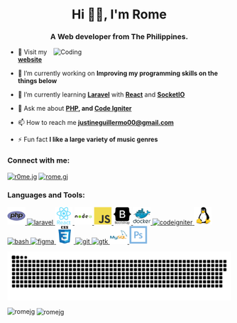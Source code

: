 <h1 align="center">Hi 👋🏾, I'm Rome</h1>
<h3 align="center">A Web developer from The Philippines.</h3>
<img align="right" alt="Coding" width="400" src="https://external-content.duckduckgo.com/iu/?u=https%3A%2F%2Fmedia1.tenor.com%2Fimages%2Febcda1ae8654d61ccc43be1552c02216%2Ftenor.gif%3Fitemid%3D10974154&f=1&nofb=1">

- 🔗 Visit my **[website](https://portfolio-romejg.rf.gd)**

- 🔭 I’m currently working on **Improving my programming skills on the things below**

- 🌱 I’m currently learning **[Laravel](https://laravel.com/)** with **[React](https://react.dev/)** and **[SocketIO](https://socket.io/)**

- 💬 Ask me about **[PHP](https://php.org), and [Code Igniter](https://codeigniter.com)**

- 📫 How to reach me **justineguillermo00@gmail.com**

- ⚡ Fun fact **I like a large variety of music genres**

<h3 align="left">Connect with me:</h3>
<p align="left">
<a href="https://fb.com/r0me.jg" target="blank"><img align="center" src="https://raw.githubusercontent.com/rahuldkjain/github-profile-readme-generator/master/src/images/icons/Social/facebook.svg" alt="r0me.jg" height="30" width="40" /></a>
<a href="https://instagram.com/rome.gj" target="blank"><img align="center" src="https://raw.githubusercontent.com/rahuldkjain/github-profile-readme-generator/master/src/images/icons/Social/instagram.svg" alt="rome.gj" height="30" width="40" /></a>
  
</p>

<h3 align="left">Languages and Tools:</h3>
<p align="left">
  <a href="https://www.php.net" target="_blank" rel="noreferrer">
    <img
      src="https://raw.githubusercontent.com/devicons/devicon/master/icons/php/php-original.svg"
      alt="php"
      width="40"
      height="40"
    />
  </a>
  <a href="https://laravel.com/" target="_blank" rel="noreferrer">
    <img
      src="https://cdn.worldvectorlogo.com/logos/laravel-2.svg"
      alt="laravel"
      width="40"
      height="40"
    />
  </a>
  <a href="https://reactjs.org/" target="_blank" rel="noreferrer">
    <img
      src="https://raw.githubusercontent.com/devicons/devicon/master/icons/react/react-original-wordmark.svg"
      alt="react"
      width="40"
      height="40"
    />
  </a>
  <a href="https://nodejs.org" target="_blank" rel="noreferrer">
    <img
      src="https://raw.githubusercontent.com/devicons/devicon/master/icons/nodejs/nodejs-original-wordmark.svg"
      alt="nodejs"
      width="40"
      height="40"
    />
  </a>
  <a
    href="https://developer.mozilla.org/en-US/docs/Web/JavaScript"
    target="_blank"
    rel="noreferrer"
  >
    <img
      src="https://raw.githubusercontent.com/devicons/devicon/master/icons/javascript/javascript-original.svg"
      alt="javascript"
      width="40"
      height="40"
    />
  </a>
  <a href="https://getbootstrap.com" target="_blank" rel="noreferrer">
    <img
      src="https://raw.githubusercontent.com/devicons/devicon/master/icons/bootstrap/bootstrap-plain-wordmark.svg"
      alt="bootstrap"
      width="40"
      height="40"
    />
  </a>
  <a href="https://www.docker.com/" target="_blank" rel="noreferrer">
    <img
      src="https://raw.githubusercontent.com/devicons/devicon/master/icons/docker/docker-original-wordmark.svg"
      alt="docker"
      width="40"
      height="40"
    />
  </a>
  <a href="https://codeigniter.com" target="_blank" rel="noreferrer">
    <img
      src="https://cdn.worldvectorlogo.com/logos/codeigniter.svg"
      alt="codeigniter"
      width="40"
      height="40"
    />
  </a>
  <a href="https://www.linux.org/" target="_blank" rel="noreferrer">
    <img
      src="https://raw.githubusercontent.com/devicons/devicon/master/icons/linux/linux-original.svg"
      alt="linux"
      width="40"
      height="40"
    />
  </a>
  <a href="https://www.gnu.org/software/bash/" target="_blank" rel="noreferrer">
    <img
      src="https://upload.wikimedia.org/wikipedia/commons/a/a3/Bash_Logo_White.svg"
      alt="bash"
      width="40"
      height="40"
    />
  </a>
  <a href="https://www.figma.com/" target="_blank" rel="noreferrer">
    <img
      src="https://www.vectorlogo.zone/logos/figma/figma-icon.svg"
      alt="figma"
      width="40"
      height="40"
    />
  </a>
  <a href="https://www.w3schools.com/css/" target="_blank" rel="noreferrer">
    <img
      src="https://raw.githubusercontent.com/devicons/devicon/master/icons/css3/css3-original-wordmark.svg"
      alt="css3"
      width="40"
      height="40"
    />
  </a>
  <a href="https://git-scm.com/" target="_blank" rel="noreferrer">
    <img
      src="https://www.vectorlogo.zone/logos/git-scm/git-scm-icon.svg"
      alt="git"
      width="40"
      height="40"
    />
  </a>
  <a href="https://www.gtk.org/" target="_blank" rel="noreferrer">
    <img
      src="https://upload.wikimedia.org/wikipedia/commons/7/71/GTK_logo.svg"
      alt="gtk"
      width="40"
      height="40"
    />
  </a>
  <a href="https://www.mysql.com/" target="_blank" rel="noreferrer">
    <img
      src="https://raw.githubusercontent.com/devicons/devicon/master/icons/mysql/mysql-original-wordmark.svg"
      alt="mysql"
      width="40"
      height="40"
    />
  </a>

  <a href="https://www.photoshop.com/en" target="_blank" rel="noreferrer">
    <img
      src="https://raw.githubusercontent.com/devicons/devicon/master/icons/photoshop/photoshop-line.svg"
      alt="photoshop"
      width="40"
      height="40"
    />
  </a>
</p>



<a href="https://www.youtube.com/watch?v=dQw4w9WgXcQ" target="_blank"><img src="contributions.svg"></a>

<p><img align="left" src="https://github-readme-stats.vercel.app/api/top-langs?username=romejg&show_icons=true&theme=highcontrast&bg_color=0d1117&hide_border=true&locale=en&layout=compact" alt="romejg" /></p>

<p>&nbsp;<img align="center" src="https://github-readme-stats.vercel.app/api?username=romejg&show_icons=true&theme=highcontrast&bg_color=0d1117&hide_border=true&locale=en" alt="romejg" /></p>



